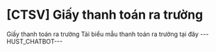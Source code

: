 # [CTSV] Giấy thanh toán ra trường

Giấy thanh toán ra trường
        Tải biểu mẫu thanh toán ra trường tại đây 
 ---HUST_CHATBOT---